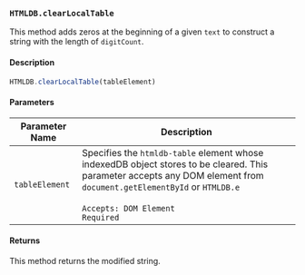 ### `HTMLDB.clearLocalTable`

This method adds zeros at the beginning of a given `text` to construct a string with the length of `digitCount`.

#### Description

```javascript
HTMLDB.clearLocalTable(tableElement)
```

#### Parameters

| Parameter Name             | Description                               |
| -------------------------- | ----------------------------------------- |
| `tableElement` | Specifies the `htmldb-table` element whose indexedDB object stores to be cleared. This parameter accepts any DOM element from `document.getElementById` or `HTMLDB.e`<br><br>`Accepts: DOM Element`<br>`Required` |

#### Returns

This method returns the modified string.